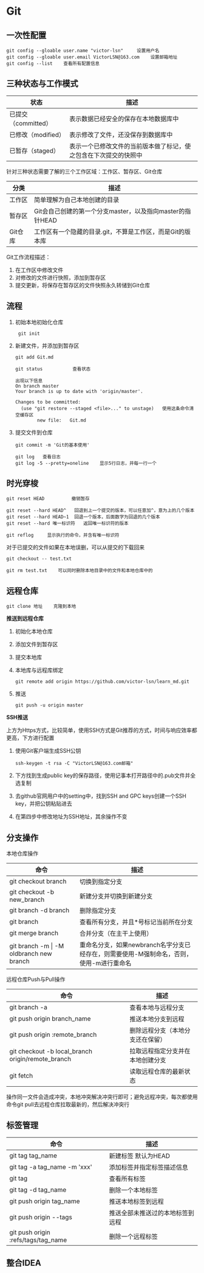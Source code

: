 # Git

## 一次性配置

~~~shell
git config --gloable user.name "victor-lsn"     设置用户名
git config --gloable user.email VictorLSN@163.com    设置邮箱地址
git config --list    查看所有配置信息
~~~



## 三种状态与工作模式

| 状态                | 描述                                                         |
| ------------------- | ------------------------------------------------------------ |
| 已提交（committed） | 表示数据已经安全的保存在本地数据库中                         |
| 已修改（modified）  | 表示修改了文件，还没保存到数据库中                           |
| 已暂存（staged）    | 表示一个已修改文件的当前版本做了标记，使之包含在下次提交的快照中 |

针对三种状态需要了解的三个工作区域：工作区、暂存区、Git仓库

| 分类    | 描述                                                      |
| ------- | --------------------------------------------------------- |
| 工作区  | 简单理解为自己本地创建的目录                              |
| 暂存区  | Git会自己创建的第一个分支master，以及指向master的指针HEAD |
| Git仓库 | 工作区有一个隐藏的目录.git，不算是工作区，而是Git的版本库 |

Git工作流程描述：

1. 在工作区中修改文件
2. 对修改的文件进行快照，添加到暂存区
3. 提交更新，将保存在暂存区的文件快照永久转储到Git仓库



## 流程

1. 初始本地初始化仓库

   ~~~shell
    git init
   ~~~

2. 新建文件，并添加到暂存区

   ~~~shell
   git add Git.md
   
   git status           查看状态
   ~~~

   ~~~shell
   出现以下信息
   On branch master
   Your branch is up to date with 'origin/master'.
   
   Changes to be committed:
     (use "git restore --staged <file>..." to unstage)   使用这条命令清空缓存区
           new file:   Git.md
   ~~~

3. 提交文件到仓库

   ~~~shell 
   git commit -m 'Git的基本使用'
    
   git log   查看日志
   git log -5 --pretty=oneline    显示5行日志，并每一行一个
   ~~~



## 时光穿梭

~~~shell
git reset HEAD          撤销暂存

git reset --hard HEAD^   回退到上一个提交的版本，可以任意加^，意为上的几个版本
git reset --hard HEAD~1  回退一个版本，后面数字为回退的几个版本
git reset --hard 唯一标识符   返回唯一标识符的版本

git reflog     显示执行的命令，并含有唯一标识符
~~~

对于已提交的文件如果在本地误删，可以从提交的下载回来

~~~shell
git checkout -- test.txt

git rm test.txt    可以同时删除本地目录中的文件和本地仓库中的
~~~



##  远程仓库

~~~shell
git clone 地址    克隆到本地
~~~

**推送到远程仓库**

1. 初始化本地仓库

2. 添加文件到暂存区

3. 提交本地库

4. 本地库与远程库绑定

   ~~~shell
   git remote add origin https://github.com/victor-lsn/learn_md.git
   ~~~

5. 推送

   ~~~shell
   git push -u origin master
   ~~~



**SSH推送**

上方为Https方式，比较简单，使用SSH方式是Git推荐的方式，时间与响应效率都更高，下方进行配置

1. 使用Git客户端生成SSH公钥  

   ~~~shell
   ssh-keygen -t rsa -C "VictorLSN@163.com邮箱"
   ~~~

2. 下方找到生成public key的保存路径，使用记事本打开路径中的.pub文件并全选复制

3. 去github官网用户中的setting中，找到SSH and GPC keys创建一个SSH key，并把公钥粘贴进去

4. 在第四步中修改地址为SSH地址，其余操作不变



## 分支操作

本地仓库操作

| 命令                                     | 描述                                                         |
| ---------------------------------------- | ------------------------------------------------------------ |
| git checkout branch                      | 切换到指定分支                                               |
| git checkout -b new_branch               | 新建分支并切换到新建分支                                     |
| git branch -d branch                     | 删除指定分支                                                 |
| git branch                               | 查看所有分支，并且*号标记当前所在分支                        |
| git merge branch                         | 合并分支（在主干上使用）                                     |
| git branch -m \| -M oldbranch new branch | 重命名分支，如果newbranch名字分支已经存在，则需要使用-M强制命名，否则，使用-m进行重命名 |

远程仓库Push与Pull操作

| 命令                                              | 描述                             |
| ------------------------------------------------- | -------------------------------- |
| git branch -a                                     | 查看本地与远程分支               |
| git push origin branch_name                       | 推送本地分支到远程               |
| git push origin :remote_branch                    | 删除远程分支（本地分支还在保留） |
| git checkout -b local_branch origin/remote_branch | 拉取远程指定分支并在本地创建分支 |
| git fetch                                         | 读取远程仓库的最新状态           |

操作同一文件会造成冲突，本地冲突解决冲突行即可；避免远程冲突，每次都使用命令git pull去远程仓库拉取最新的，然后解决冲突行



## 标签管理

| 命令                                | 描述                             |
| ----------------------------------- | -------------------------------- |
| git tag tag_name                    | 新建标签 默认为HEAD              |
| git tag -a tag_name -m 'xxx'        | 添加标签并指定标签描述信息       |
| git tag                             | 查看所有标签                     |
| git tag -d tag_name                 | 删除一个本地标签                 |
| git push origin tag_name            | 推送本地标签到远程               |
| git push origin --tags              | 推送全部未推送过的本地标签到远程 |
| git push origin :refs/tags/tag_name | 删除一个远程标签                 |

 

## 整合IDEA


